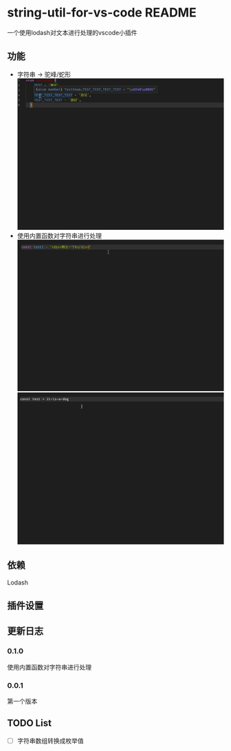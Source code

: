 # string-util-for-vs-code README

一个使用lodash对文本进行处理的vscode小插件

## 功能

* 字符串 -> 驼峰/蛇形
![demo1](https://raw.githubusercontent.com/pikahan/string-util-for-vs-code/master/img/demo1.gif)
* 使用内置函数对字符串进行处理
![demo2](https://raw.githubusercontent.com/pikahan/string-util-for-vs-code/master/img/demo2.gif)
![demo3](https://raw.githubusercontent.com/pikahan/string-util-for-vs-code/master/img/demo3.gif)


## 依赖

Lodash

## 插件设置

## 更新日志

### 0.1.0

使用内置函数对字符串进行处理

### 0.0.1

第一个版本

## TODO List

- [ ] 字符串数组转换成枚举值
